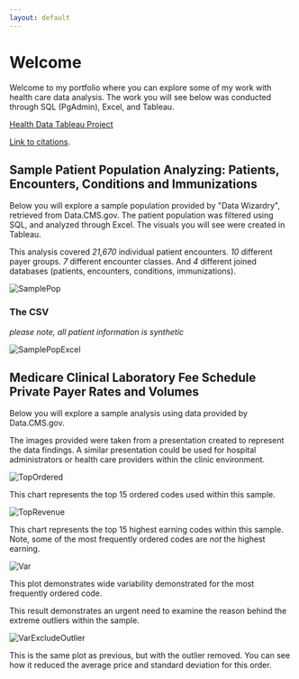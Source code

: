 ```yaml
---
layout: default
---
```

# Welcome

Welcome to my portfolio where you can explore some of my work with health care data analysis. 
The work you will see below was conducted through SQL (PgAdmin), Excel, and Tableau. 

[Health Data Tableau Project](./health-tableau.html)

[Link to citations](./citations.html).


## Sample Patient Population Analyzing: Patients, Encounters, Conditions and Immunizations

Below you will explore a sample population provided by "Data Wizardry", retrieved from Data.CMS.gov.
The patient population was filtered using SQL, and analyzed through Excel. The visuals you will 
see were created in Tableau.

This analysis covered *21,670* individual patient encounters. *10* different payer groups.  *7* different encounter classes. And *4* different joined databases (patients, encounters, conditions, immunizations). 

![SamplePop](https://terathomas.github.io/images/SamplePop.jpg)


### The CSV

_please note, all patient information is synthetic_

![SamplePopExcel](https://terathomas.github.io/images/SamplePopExcel.jpg)


## Medicare Clinical Laboratory Fee Schedule Private Payer Rates and Volumes 

Below you will explore a sample analysis using data provided by Data.CMS.gov.

The images provided were taken from a presentation created to represent the 
data findings. A similar presentation could be used for hospital administrators
or health care providers within the clinic environment.

![TopOrdered](https://terathomas.github.io/images/TopOrdered.jpg)

This chart represents the top 15 ordered codes used within this sample.

![TopRevenue](https://terathomas.github.io/images/TopRevenue.jpg)

This chart represents the top 15 highest earning codes within this sample.
Note, some of the most frequently ordered codes are *not* the highest earning.

![Var](https://terathomas.github.io/images/Var.jpg)
 
 This plot demonstrates wide variability demonstrated for the most
 frequently ordered code. 

 This result demonstrates an urgent need to examine the reason behind the
 extreme outliers within the sample. 

![VarExcludeOutlier](https://terathomas.github.io/images/VarExcludeOutlier.jpg)

This is the same plot as previous, but with the outlier removed. 
You can see how it reduced the average price and standard deviation for this order. 


